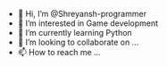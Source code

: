- 👋 Hi, I’m @Shreyansh-programmer
- 👀 I’m interested in Game development
- 🌱 I’m currently learning Python
- 💞️ I’m looking to collaborate on ...
- 📫 How to reach me ...

<!---
Shreyansh-programmer/Shreyansh-programmer is a ✨ special ✨ repository because its `README.md` (this file) appears on your GitHub profile.
You can click the Preview link to take a look at your changes.
--->
